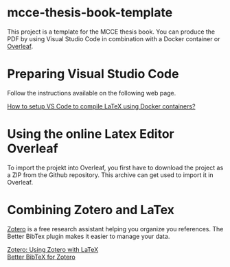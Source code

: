# mcce-thesis-book-template
This project is a template for the MCCE thesis book. You can produce the PDF by using Visual Studio Code in combination with a Docker container or [Overleaf](https://www.overleaf.com). 

# Preparing Visual Studio Code

Follow the instructions available on the following web page.

[How to setup VS Code to compile LaTeX using Docker containers?](https://www.doc.ic.ac.uk/~nuric/coding/how-to-setup-vs-code-to-compile-latex-using-docker-containers.html)

# Using the online Latex Editor Overleaf

To import the projekt into Overleaf, you first have to download the project as a ZIP from the Github repository. This archive can get used to import it in Overleaf.

# Combining Zotero and LaTex

[Zotero](https://www.zotero.org) is a free research assistant helping you organize you references. The Better BibTex plugin makes it easier to manage your data.

[Zotero: Using Zotero with LaTeX](https://guides.library.iit.edu/c.php?g=720120&p=6296986)  
[Better BibTeX for Zotero](https://retorque.re/zotero-better-bibtex/)
